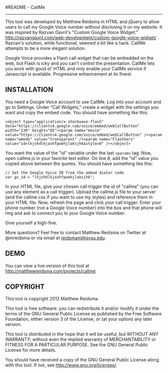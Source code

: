 #README - CallMe

---

This tool was developed by Matthew Reidsma in HTML and jQuery to allow users to call my Google Voice number without disclosing it on my website. It was inspired by Razvan Gavril's "Custom Google Voice Widget:" http://razvangavril.com/web-development/custom-google-voice-widget/ . Razvan's solution, while functional, seemed a bit like a hack. CallMe attempts to be a more elegant solution.

Google Voice provides a Flash call widget that can be embedded on the web, but Flash is icky and you can't control the presentation. CallMe lets you work with good ol' HTML and only enable your CallMe service if Javascript is available. Progressive enhancement at its finest.

## INSTALLATION

You need a Google Voice account to use CallMe. Log into your account and go to Settings. Under "Call Widgets," create a widget with the settings you want and copy the embed code. You should have something like this:

	<object type="application/x-shockwave-flash" data="https://clients4.google.com/voice/embed/webCallButton" width="230" height="85"><param name="movie" value="https://clients4.google.com/voice/embed/webCallButton" /><param name="wmode" value="transparent" /><param name="FlashVars" value="id=lkjshdlkjashfpwehjlaksjhk&style=0" /></object>
	
You want the value of the "id" variable under the last <code>&lt;param&gt;</code> tag. Now, open callme.js in your favorite text editor. On line 8, add the "id" value you copied above between the quotes. You should have something like this:

	// Set the Google Voice ID from the embed dialer code
	var gv_id = "lkjshdlkjashfpwehjlaksjhk";
	
In your HTML file, give your chosen call trigger the id of "callme" (you can use any element as a call trigger). Upload the callme.js file to your server (and the callme.css if you want to use my styles) and reference them in your HTML file. Now, refresh the page and click your call trigger. Enter your phone number (not a Google Voice number) into the box and that phone will ring and ask to connect you to your Google Voice number. 

Give yourself a high-five.

More questions? Feel free to contact Matthew Reidsma on Twitter at @mreidsma or via email at reidsmam@gvsu.edu.

## DEMO

You can view a live version of this tool at http://matthewreidsma.com/projects/callme

## COPYRIGHT

This tool is copyright 2012 Matthew Reidsma. 

This tool is free software: you can redistribute it and/or modify it under the terms of the GNU General Public License as published by the Free Software Foundation, either version 3 of the License, or (at your option) any later version.

This tool is distributed in the hope that it will be useful, but WITHOUT ANY WARRANTY; without even the implied warranty of MERCHANTABILITY or FITNESS FOR A PARTICULAR PURPOSE. See the GNU General Public License for more details.

You should have received a copy of the GNU General Public License along with this tool. If not, see <http://www.gnu.org/licenses/>.